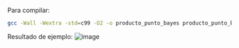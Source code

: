 Para compilar:
``` bash
gcc -Wall -Wextra -std=c99 -O2 -o producto_punto_bayes producto_punto_bayes.c -lpthread -lm
```

Resultado de ejemplo:
![image](https://github.com/user-attachments/assets/a0e6b167-ff3b-4ce2-a542-e1f0c0cad7df)
